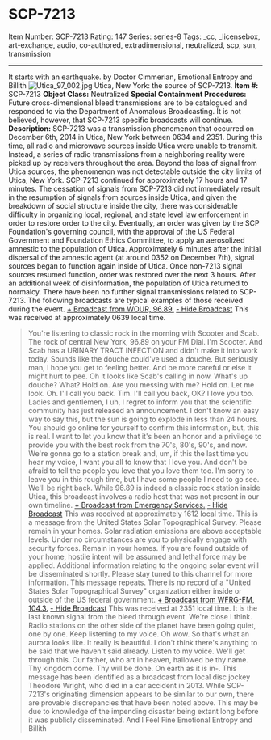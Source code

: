 # SCP-7213
Item Number: SCP-7213
Rating: 147
Series: series-8
Tags: _cc, _licensebox, art-exchange, audio, co-authored, extradimensional, neutralized, scp, sun, transmission

---

It starts with an earthquake.
by Doctor Cimmerian, Emotional Entropy and Billith
![Utica_97_002.jpg](https://scp-wiki.wikidot.com/local--files/scp-7213/Utica_97_002.jpg)
Utica, New York: the source of SCP-7213.
**Item #:** SCP-7213
**Object Class:** Neutralized
**Special Containment Procedures:** Future cross-dimensional bleed transmissions are to be catalogued and responded to via the Department of Anomalous Broadcasting. It is not believed, however, that SCP-7213 specific broadcasts will continue.
**Description:** SCP-7213 was a transmission phenomenon that occurred on December 6th, 2014 in Utica, New York between 0634 and 2351. During this time, all radio and microwave sources inside Utica were unable to transmit. Instead, a series of radio transmissions from a neighboring reality were picked up by receivers throughout the area. Beyond the loss of signal from Utica sources, the phenomenon was not detectable outside the city limits of Utica, New York.
SCP-7213 continued for approximately 17 hours and 17 minutes. The cessation of signals from SCP-7213 did not immediately result in the resumption of signals from sources inside Utica, and given the breakdown of social structure inside the city, there was considerable difficulty in organizing local, regional, and state level law enforcement in order to restore order to the city.
Eventually, an order was given by the SCP Foundation's governing council, with the approval of the US Federal Government and Foundation Ethics Committee, to apply an aerosolized amnestic to the population of Utica. Approximately 6 minutes after the initial dispersal of the amnestic agent (at around 0352 on December 7th), signal sources began to function again inside of Utica.
Once non-7213 signal sources resumed function, order was restored over the next 3 hours. After an additional week of disinformation, the population of Utica returned to normalcy. There have been no further signal transmissions related to SCP-7213.
The following broadcasts are typical examples of those received during the event.
[\+ Broadcast from WOUR, 96.89.](javascript:;)
[\- Hide Broadcast](javascript:;)
This was received at approximately 0639 local time.
> You're listening to classic rock in the morning with Scooter and Scab. The rock of central New York, 96.89 on your FM Dial. I'm Scooter. And Scab has a URINARY TRACT INFECTION and didn't make it into work today. Sounds like the douche could've used a douche.
> But seriously man, I hope you get to feeling better. And be more careful or else it might hurt to pee.
> Oh it looks like Scab's calling in now. What's up douche?
> What?
> Hold on. Are you messing with me? Hold on. Let me look. Oh. I'll call you back. Tim. I'll call you back, OK? I love you too.
> Ladies and gentlemen, I uh, I regret to inform you that the scientific community has just released an announcement. I don't know an easy way to say this, but the sun is going to explode in less than 24 hours. You should go online for yourself to confirm this information, but, this is real.
> I want to let you know that it's been an honor and a privilege to provide you with the best rock from the 70's, 80's, 90's, and now. We're gonna go to a station break and, um, if this the last time you hear my voice, I want you all to know that I love you. And don't be afraid to tell the people you love that you love them too. I'm sorry to leave you in this rough time, but I have some people I need to go see.
> We'll be right back.
While 96.89 is indeed a classic rock station inside Utica, this broadcast involves a radio host that was not present in our own timeline.
[\+ Broadcast from Emergency Services.](javascript:;)
[\- Hide Broadcast](javascript:;)
This was received at approximately 1612 local time.
> This is a message from the United States Solar Topographical Survey. Please remain in your homes. Solar radiation emissions are above acceptable levels.
> Under no circumstances are you to physically engage with security forces. Remain in your homes. If you are found outside of your home, hostile intent will be assumed and lethal force may be applied.
> Additional information relating to the ongoing solar event will be disseminated shortly. Please stay tuned to this channel for more information. This message repeats.
There is no record of a "United States Solar Topographical Survey" organization either inside or outside of the US federal government.
[\+ Broadcast from WFRG-FM, 104.3.](javascript:;)
[\- Hide Broadcast](javascript:;)
This was received at 2351 local time. It is the last known signal from the bleed through event.
> We're close I think. Radio stations on the other side of the planet have been going quiet, one by one. Keep listening to my voice.
> Oh wow. So that's what an aurora looks like. It really is beautiful. I don't think there's anything to be said that we haven't said already. Listen to my voice. We'll get through this. Our father, who art in heaven, hallowed be thy name. Thy kingdom come. Thy will be done. On earth as it is in-.
This message has been identified as a broadcast from local disc jockey Theodore Wright, who died in a car accident in 2013.
While SCP-7213's originating dimension appears to be similar to our own, there are provable discrepancies that have been noted above. This may be due to knowledge of the impending disaster being extant long before it was publicly disseminated.
And I Feel Fine
Emotional Entropy and Billith